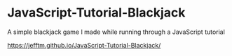 # JavaScript-Tutorial-Blackjack
A simple blackjack game I made while running through a JavaScript tutorial

https://jefftm.github.io/JavaScript-Tutorial-Blackjack/
